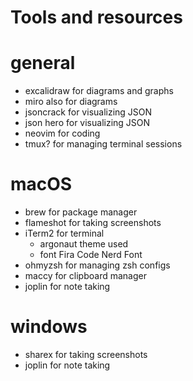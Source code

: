 # Tools and resources

# general

- excalidraw for diagrams and graphs
- miro also for diagrams
- jsoncrack for visualizing JSON
- json hero for visualizing JSON
- neovim for coding
- tmux? for managing terminal sessions

# macOS

- brew for package manager
- flameshot for taking screenshots
- iTerm2 for terminal
  - argonaut theme used
  - font Fira Code Nerd Font
- ohmyzsh for managing zsh configs
- maccy for clipboard manager
- joplin for note taking

# windows

- sharex for taking screenshots
- joplin for note taking
